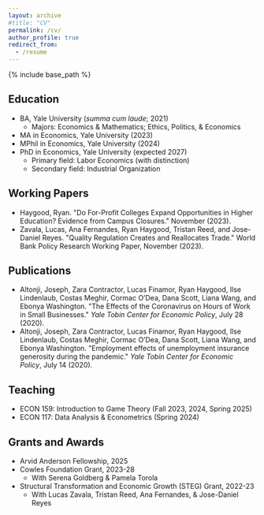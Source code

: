```yaml
---
layout: archive
#title: "CV"
permalink: /cv/
author_profile: true
redirect_from:
  - /resume
---
```


{% include base_path %}

## Education

* BA, Yale University (*summa cum laude*; 2021)
  * Majors: Economics & Mathematics; Ethics, Politics, & Economics
* MA in Economics, Yale University (2023)
* MPhil in Economics, Yale University (2024)
* PhD in Economics, Yale University (expected 2027)
  * Primary field: Labor Economics (with distinction)
  * Secondary field: Industrial Organization

## Working Papers

* Haygood, Ryan. "Do For-Profit Colleges Expand Opportunities in Higher Education? Evidence from Campus Closures." November (2023).
* Zavala, Lucas, Ana Fernandes, Ryan Haygood, Tristan Reed, and Jose-Daniel Reyes. "Quality Regulation Creates and Reallocates Trade." World Bank Policy Research Working Paper, November (2023).

## Publications

* Altonji, Joseph, Zara Contractor, Lucas Finamor, Ryan Haygood, Ilse Lindenlaub, Costas Meghir, Cormac O’Dea, Dana Scott, Liana Wang, and Ebonya Washington. "The Effects of the Coronavirus on Hours of Work in Small Businesses." *Yale Tobin Center for Economic Policy*, July 28 (2020).
* Altonji, Joseph, Zara Contractor, Lucas Finamor, Ryan Haygood, Ilse Lindenlaub, Costas Meghir, Cormac O’Dea, Dana Scott, Liana Wang, and Ebonya Washington. "Employment effects of unemployment insurance generosity during the pandemic." *Yale Tobin Center for Economic Policy*, July 14 (2020).

## Teaching

* ECON 159: Introduction to Game Theory (Fall 2023, 2024, Spring 2025)
* ECON 117: Data Analysis & Econometrics (Spring 2024)

## Grants and Awards

* Arvid Anderson Fellowship, 2025
* Cowles Foundation Grant, 2023-28
  * With Serena Goldberg & Pamela Torola
* Structural Transformation and Economic Growth (STEG) Grant, 2022-23
  * With Lucas Zavala, Tristan Reed, Ana Fernandes, & Jose-Daniel Reyes
